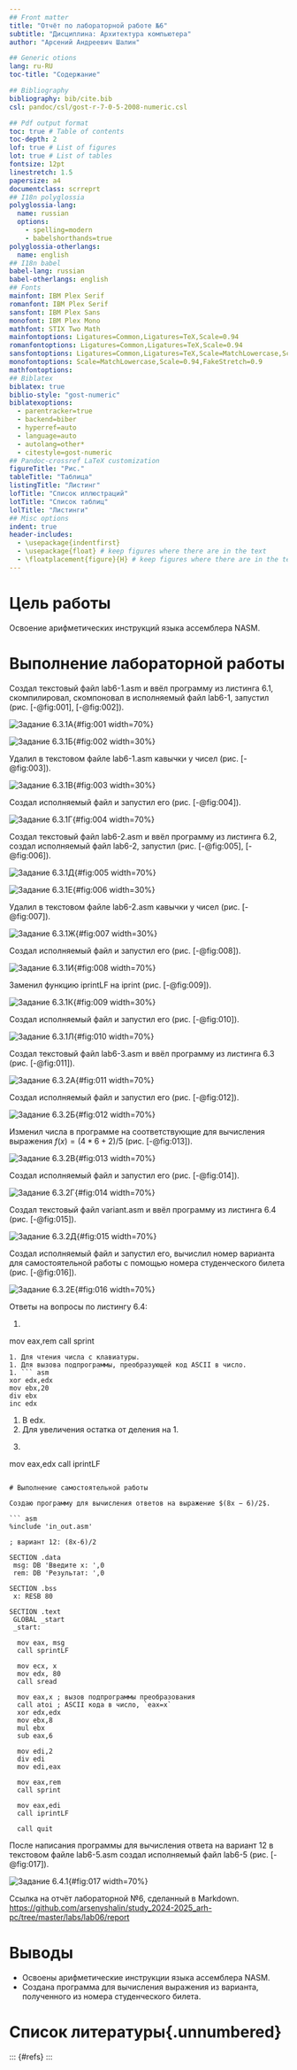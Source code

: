 ```yaml
---
## Front matter
title: "Отчёт по лабораторной работе №6"
subtitle: "Дисциплина: Архитектура компьютера"
author: "Арсений Андреевич Шалин"

## Generic otions
lang: ru-RU
toc-title: "Содержание"

## Bibliography
bibliography: bib/cite.bib
csl: pandoc/csl/gost-r-7-0-5-2008-numeric.csl

## Pdf output format
toc: true # Table of contents
toc-depth: 2
lof: true # List of figures
lot: true # List of tables
fontsize: 12pt
linestretch: 1.5
papersize: a4
documentclass: scrreprt
## I18n polyglossia
polyglossia-lang:
  name: russian
  options:
	- spelling=modern
	- babelshorthands=true
polyglossia-otherlangs:
  name: english
## I18n babel
babel-lang: russian
babel-otherlangs: english
## Fonts
mainfont: IBM Plex Serif
romanfont: IBM Plex Serif
sansfont: IBM Plex Sans
monofont: IBM Plex Mono
mathfont: STIX Two Math
mainfontoptions: Ligatures=Common,Ligatures=TeX,Scale=0.94
romanfontoptions: Ligatures=Common,Ligatures=TeX,Scale=0.94
sansfontoptions: Ligatures=Common,Ligatures=TeX,Scale=MatchLowercase,Scale=0.94
monofontoptions: Scale=MatchLowercase,Scale=0.94,FakeStretch=0.9
mathfontoptions:
## Biblatex
biblatex: true
biblio-style: "gost-numeric"
biblatexoptions:
  - parentracker=true
  - backend=biber
  - hyperref=auto
  - language=auto
  - autolang=other*
  - citestyle=gost-numeric
## Pandoc-crossref LaTeX customization
figureTitle: "Рис."
tableTitle: "Таблица"
listingTitle: "Листинг"
lofTitle: "Список иллюстраций"
lotTitle: "Список таблиц"
lolTitle: "Листинги"
## Misc options
indent: true
header-includes:
  - \usepackage{indentfirst}
  - \usepackage{float} # keep figures where there are in the text
  - \floatplacement{figure}{H} # keep figures where there are in the text
---
```


# Цель работы

Освоение арифметических инструкций языка ассемблера NASM.

# Выполнение лабораторной работы

Создал текстовый файл lab6-1.asm и ввёл программу из листинга 6.1, скомпилировал, скомпоновал в исполняемый файл lab6-1, запустил (рис. [-@fig:001], [-@fig:002]).

![Задание 6.3.1A](image/6.3.1А.png){#fig:001 width=70%}

![Задание 6.3.1Б](image/6.3.1Б.png){#fig:002 width=30%}

Удалил в текстовом файле lab6-1.asm кавычки у чисел (рис. [-@fig:003]).

![Задание 6.3.1В](image/6.3.1В.png){#fig:003 width=30%}

Создал исполняемый файл и запустил его (рис. [-@fig:004]).

![Задание 6.3.1Г](image/6.3.1Г.png){#fig:004 width=70%}

Создал текстовый файл lab6-2.asm и ввёл программу из листинга 6.2, создал исполняемый файл lab6-2, запустил (рис. [-@fig:005], [-@fig:006]).

![Задание 6.3.1Д](image/6.3.1Д.png){#fig:005 width=70%}

![Задание 6.3.1Е](image/6.3.1Е.png){#fig:006 width=30%}

Удалил в текстовом файле lab6-2.asm кавычки у чисел (рис. [-@fig:007]).

![Задание 6.3.1Ж](image/6.3.1Ж.png){#fig:007 width=30%}

Создал исполняемый файл и запустил его (рис. [-@fig:008]).

![Задание 6.3.1И](image/6.3.1И.png){#fig:008 width=70%}

Заменил функцию iprintLF на iprint (рис. [-@fig:009]).

![Задание 6.3.1К](image/6.3.1К.png){#fig:009 width=30%}

Создал исполняемый файл и запустил его (рис. [-@fig:010]).

![Задание 6.3.1Л](image/6.3.1Л.png){#fig:010 width=70%}

Создал текстовый файл lab6-3.asm и ввёл программу из листинга 6.3 (рис. [-@fig:011]).

![Задание 6.3.2А](image/6.3.2А.png){#fig:011 width=70%}

Создал исполняемый файл и запустил его (рис. [-@fig:012]).

![Задание 6.3.2Б](image/6.3.2Б.png){#fig:012 width=70%}

Изменил числа в программе на соответствующие для вычисления выражения $f (x) = (4 * 6 + 2)/5$ (рис. [-@fig:013]).

![Задание 6.3.2В](image/6.3.2В.png){#fig:013 width=70%}

Создал исполняемый файл и запустил его (рис. [-@fig:014]).

![Задание 6.3.2Г](image/6.3.2Г.png){#fig:014 width=70%}

Создал текстовый файл variant.asm и ввёл программу из листинга 6.4 (рис. [-@fig:015]).

![Задание 6.3.2Д](image/6.3.2Д.png){#fig:015 width=70%}

Создал исполняемый файл и запустил его, вычислил номер варианта для самостоятельной работы с помощью номера студенческого билета (рис. [-@fig:016]).

![Задание 6.3.2Е](image/6.3.2Е.png){#fig:016 width=70%}

Ответы на вопросы по листингу 6.4:

1. ``` asm
mov eax,rem
call sprint
```
1. Для чтения числа с клавиатуры.
1. Для вызова подпрограммы, преобразующей код ASCII в число.
1. ``` asm
xor edx,edx
mov ebx,20
div ebx
inc edx
```
1. В edx.
1. Для увеличения остатка от деления на 1.
1. ``` asm
mov eax,edx
call iprintLF
```

# Выполнение cамостоятельной работы

Создаю программу для вычисления ответов на выражение $(8x − 6)/2$.

``` asm
%include 'in_out.asm'

; вариант 12: (8x-6)/2

SECTION .data
 msg: DB 'Введите x: ',0
 rem: DB 'Результат: ',0

SECTION .bss
 x: RESB 80

SECTION .text
 GLOBAL _start
 _start:

  mov eax, msg
  call sprintLF

  mov ecx, x
  mov edx, 80
  call sread

  mov eax,x ; вызов подпрограммы преобразования
  call atoi ; ASCII кода в число, `eax=x`
  xor edx,edx
  mov ebx,8
  mul ebx
  sub eax,6

  mov edi,2
  div edi
  mov edi,eax

  mov eax,rem
  call sprint

  mov eax,edi
  call iprintLF

  call quit
```

После написания программы для вычисления ответа на вариант 12 в текстовом файле lab6-5.asm создал исполняемый файл lab6-5 (рис. [-@fig:017]).

![Задание 6.4.1](image/6.4.1.png){#fig:017 width=70%}


Ссылка на отчёт лабораторной №6, сделанный в Markdown. <https://github.com/arsenyshalin/study_2024-2025_arh-pc/tree/master/labs/lab06/report>


# Выводы

* Освоены арифметические инструкции языка ассемблера NASM.
* Создана программа для вычисления выражения из варианта, полученного из номера студенческого билета.


# Список литературы{.unnumbered}

::: {#refs}
:::
